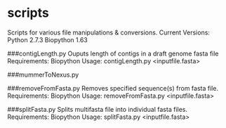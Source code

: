 scripts
=======

Scripts for various file manipulations & conversions.
Current Versions:
	Python 2.7.3
	Biopython 1.63

###contigLength.py
Ouputs length of contigs in a draft genome fasta file
Requirements: Biopython
Usage: contigLength.py <inputfile.fasta> <outputfile>

###mummerToNexus.py


###removeFromFasta.py
Removes specified sequence(s) from fasta file.
Requirements: Biopython
Usage: removeFromFasta.py <inputfile.fasta> <output fasta> <ids or text file>

###splitFasta.py
Splits multifasta file into individual fasta files.
Requirements: Biopython
Usage: splitFasta.py <inputfile.fasta>
